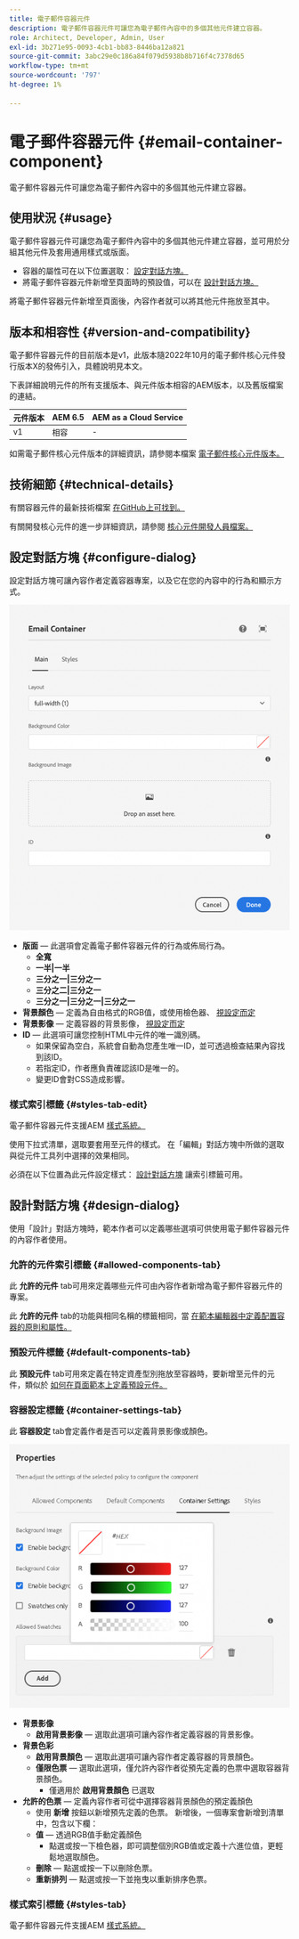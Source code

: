 ```yaml
---
title: 電子郵件容器元件
description: 電子郵件容器元件可讓您為電子郵件內容中的多個其他元件建立容器。
role: Architect, Developer, Admin, User
exl-id: 3b271e95-0093-4cb1-bb83-8446ba12a821
source-git-commit: 3abc29e0c186a84f079d5938b8b716f4c7378d65
workflow-type: tm+mt
source-wordcount: '797'
ht-degree: 1%

---
```



# 電子郵件容器元件 {#email-container-component}

電子郵件容器元件可讓您為電子郵件內容中的多個其他元件建立容器。

## 使用狀況 {#usage}

電子郵件容器元件可讓您為電子郵件內容中的多個其他元件建立容器，並可用於分組其他元件及套用通用樣式或版面。

* 容器的屬性可在以下位置選取： [設定對話方塊。](#configure-dialog)
* 將電子郵件容器元件新增至頁面時的預設值，可以在 [設計對話方塊。](#design-dialog)

將電子郵件容器元件新增至頁面後，內容作者就可以將其他元件拖放至其中。

## 版本和相容性 {#version-and-compatibility}

電子郵件容器元件的目前版本是v1，此版本隨2022年10月的電子郵件核心元件發行版本X的發佈引入，具體說明見本文。

下表詳細說明元件的所有支援版本、與元件版本相容的AEM版本，以及舊版檔案的連結。

| 元件版本 | AEM 6.5 | AEM as a Cloud Service  |
|---|---|---|
| v1 | 相容 | - |

如需電子郵件核心元件版本的詳細資訊，請參閱本檔案 [電子郵件核心元件版本。](/help/email/versions.md)

## 技術細節 {#technical-details}

有關容器元件的最新技術檔案 [在GitHub上可找到。](https://adobe.com/go/aem_cmp_tech_email_container_v1)

有關開發核心元件的進一步詳細資訊，請參閱 [核心元件開發人員檔案。](/help/developing/overview.md)

## 設定對話方塊 {#configure-dialog}

設定對話方塊可讓內容作者定義容器專案，以及它在您的內容中的行為和顯示方式。

![電子郵件容器元件的「編輯」對話方塊](/help/email/assets/email-container-configure.png)

* **版面**  — 此選項會定義電子郵件容器元件的行為或佈局行為。
   * **全寬**
   * **一半|一半**
   * **三分之一|三分之一**
   * **三分之二|三分之一**
   * **三分之一|三分之一|三分之一**
* **背景顏色**  — 定義為自由格式的RGB值，或使用檢色器、 [視設定而定](#container-settings-tab)
* **背景影像**  — 定義容器的背景影像， [視設定而定](#container-settings-tab)
* **ID**  — 此選項可讓您控制HTML中元件的唯一識別碼。
   * 如果保留為空白，系統會自動為您產生唯一ID，並可透過檢查結果內容找到該ID。
   * 若指定ID，作者應負責確認該ID是唯一的。
   * 變更ID會對CSS造成影響。

### 樣式索引標籤 {#styles-tab-edit}

電子郵件容器元件支援AEM [樣式系統。](/help/get-started/authoring.md#component-styling)

使用下拉式清單，選取要套用至元件的樣式。 在「編輯」對話方塊中所做的選取與從元件工具列中選擇的效果相同。

必須在以下位置為此元件設定樣式： [設計對話方塊](#design-dialog) 讓索引標籤可用。

## 設計對話方塊 {#design-dialog}

使用「設計」對話方塊時，範本作者可以定義哪些選項可供使用電子郵件容器元件的內容作者使用。

### 允許的元件索引標籤 {#allowed-components-tab}

此 **允許的元件** tab可用來定義哪些元件可由內容作者新增為電子郵件容器元件的專案。

此 **允許的元件** tab的功能與相同名稱的標籤相同，當 [在範本編輯器中定義配置容器的原則和屬性。](https://experienceleague.adobe.com/docs/experience-manager-cloud-service/sites/authoring/features/templates.html)

### 預設元件標籤 {#default-components-tab}

此 **預設元件** tab可用來定義在特定資產型別拖放至容器時，要新增至元件的元件，類似於 [如何在頁面範本上定義預設元件。](https://experienceleague.adobe.com/docs/experience-manager-cloud-service/sites/authoring/features/templates.html)

### 容器設定標籤 {#container-settings-tab}

此 **容器設定** tab會定義作者是否可以定義背景影像或顏色。

![電子郵件容器元件之「設計」對話方塊的「容器設定」標籤](/help/email/assets/email-container-design-container-settings.png)

* **背景影像**
   * **啟用背景影像**  — 選取此選項可讓內容作者定義容器的背景影像。
* **背景色彩**
   * **啟用背景顏色**  — 選取此選項可讓內容作者定義容器的背景顏色。
   * **僅限色票**  — 選取此選項，僅允許內容作者從預先定義的色票中選取容器背景顏色。
      * 僅適用於 **啟用背景顏色** 已選取
* **允許的色票**  — 定義內容作者可從中選擇容器背景顏色的預定義顏色
   * 使用 **新增** 按鈕以新增預先定義的色票。 新增後，一個專案會新增到清單中，包含以下欄：
   * **值**  — 透過RGB值手動定義顏色
      * 點選或按一下檢色器，即可調整個別RGB值或定義十六進位值，更輕鬆地選取顏色。
   * **刪除**  — 點選或按一下以刪除色票。
   * **重新排列**  — 點選或按一下並拖曳以重新排序色票。

### 樣式索引標籤 {#styles-tab}

電子郵件容器元件支援AEM [樣式系統。](/help/get-started/authoring.md#component-styling)
